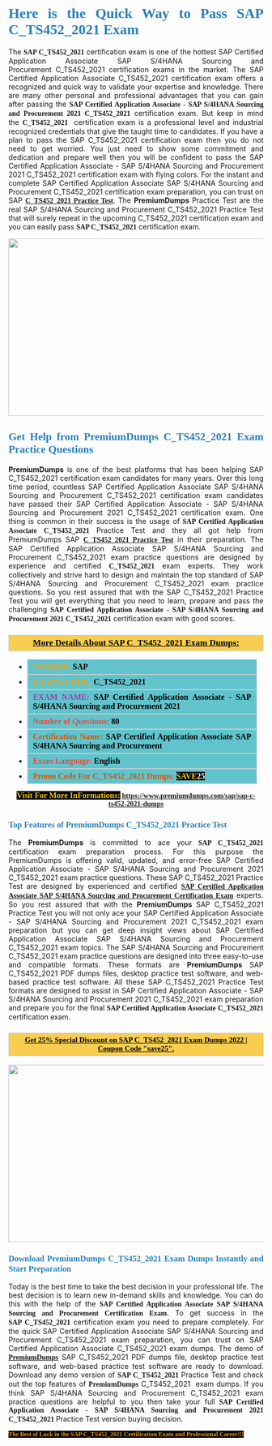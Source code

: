 <h1 style="text-align: justify;"><span style="color:#2980b9;"><span style="font-family:Georgia,serif;"><strong>Here is the Quick Way to Pass SAP C_TS452_2021 Exam</strong></span></span></h1>

<p style="text-align: justify;">The <span style="font-family:Georgia,serif;"><strong>SAP C_TS452_2021</strong></span> certification exam is one of the hottest SAP Certified Application Associate SAP S/4HANA Sourcing and Procurement C_TS452_2021 certification exams in the market. The SAP Certified Application Associate C_TS452_2021 certification exam offers a recognized and quick way to validate your expertise and knowledge. There are many other personal and professional advantages that you can gain after passing the <span style="font-family:Georgia,serif;"><strong>SAP Certified Application Associate - SAP S/4HANA Sourcing and Procurement 2021 C_TS452_2021</strong></span> certification exam. But keep in mind the <span style="font-family:Georgia,serif;"><strong>C_TS452_2021 </strong></span> certification exam is a professional level and industrial recognized credentials that give the taught time to candidates. If you have a plan to pass the SAP C_TS452_2021 certification exam then you do not need to get worried. You just need to show some commitment and dedication and prepare well then you will be confident to pass the SAP Certified Application Associate - SAP S/4HANA Sourcing and Procurement 2021 C_TS452_2021 certification exam with flying colors. For the instant and complete SAP Certified Application Associate SAP S/4HANA Sourcing and Procurement C_TS452_2021 certification exam preparation, you can trust on SAP <span style="font-family:Georgia,serif;"><strong><a href="https://www.premiumdumps.com/sap/sap-c-ts452-2021-dumps">C_TS452_2021 Practice Test</a></strong></span>. The <strong>PremiumDumps</strong> Practice Test are the real SAP S/4HANA Sourcing and Procurement C_TS452_2021 Practice Test that will surely repeat in the upcoming C_TS452_2021 certification exam and you can easily pass <span style="font-family:Georgia,serif;"><strong>SAP C_TS452_2021</strong></span> certification exam.</p>

<p style="text-align: center;"><a href="https://www.premiumdumps.com/sap/sap-c-ts452-2021-dumps"><img alt="" src="https://i.imgur.com/VJaqCPg.jpeg" style="width: 700px; height: 350px;" /></a></p>

<h2 style="text-align: justify;"><span style="color:#2980b9;"><span style="font-family:Georgia,serif;"><strong>Get Help from PremiumDumps C_TS452_2021 Exam Practice Questions</strong> </span></span></h2>

<p style="text-align: justify;"><span style="font-size:14px;"><strong>PremiumDumps</strong></span> is one of the best platforms that has been helping SAP C_TS452_2021 certification exam candidates for many years. Over this long time period, countless SAP Certified Application Associate SAP S/4HANA Sourcing and Procurement C_TS452_2021 certification exam candidates have passed their SAP Certified Application Associate - SAP S/4HANA Sourcing and Procurement 2021 C_TS452_2021 certification exam. One thing is common in their success is the usage of<span style="font-family:Georgia,serif;"><strong> SAP Certified Application Associate C_TS452_2021 </strong></span>Practice Test and they all got help from PremiumDumps SAP <a href="https://www.premiumdumps.com/sap/sap-c-ts452-2021-dumps"><span style="font-family:Georgia,serif;"><strong>C_TS452_2021 Practice Test</strong></span></a> in their preparation. The SAP Certified Application Associate SAP S/4HANA Sourcing and Procurement C_TS452_2021 exam practice questions are designed by experience and certified <span style="font-family:Georgia,serif;"><strong> C_TS452_2021</strong></span> exam experts. They work collectively and strive hard to design and maintain the top standard of SAP S/4HANA Sourcing and Procurement C_TS452_2021<strong> </strong>exam practice questions. So you rest assured that with the SAP C_TS452_2021 Practice Test you will get everything that you need to learn, prepare and pass the challenging<span style="font-family:Georgia,serif;"><strong> SAP Certified Application Associate - SAP S/4HANA Sourcing and Procurement 2021 C_TS452_2021</strong></span> certification exam with good scores.</p>

<h3 style="background: #f7ce50; border: 1px solid rgb(204, 204, 204); padding: 5px 10px; text-align: center;"><span style="font-family:Georgia,serif;"><u><u><span style="color:#000000;"><span style="font-size:11pt"><span style="line-height:normal"><b><span style="font-size:13.0pt"><span cambria="">More Details About SAP C_TS452_2021 Exam Dumps:</span></span></b></span></span></span></u></u></span></h3>

<ul>
	<li style="margin:0cm 10pt">
	<div style="background:#61c4cd; border: 1px solid rgb(204, 204, 204); padding: 5px 10px; text-align: justify;"><span style="font-family:Georgia,serif;"><span style="font-size:11pt"><span style="line-height:normal"><b><span style="font-size:12.0pt"><span new="" roman="" times=""><span style="color:#f39c12;">VENDOR:</span> <span style="color:#000000;">SAP</span></span></span></b></span></span></span></div>
	</li>
	<li style="margin:0cm 10pt">
	<div style="background: #61c4cd; border: 1px solid rgb(204, 204, 204); padding: 5px 10px; text-align: justify;"><span style="font-family:Georgia,serif;"><span style="font-size:11pt"><span style="line-height:normal"><b><span style="font-size:12.0pt"><span new="" roman="" times=""><span style="color:#f39c12;">EXAM CCODE:</span> <span style="color:#000000;">C_TS452_2021</span></span></span></b></span></span></span></div>
	</li>
	<li style="margin:0cm 10pt">
	<div style="background: #61c4cd; border: 1px solid rgb(204, 204, 204); padding: 5px 10px; text-align: justify;"><span style="font-family:Georgia,serif;"><span style="font-size:11pt"><span style="line-height:normal"><b><span style="font-size:12.0pt"><span new="" roman="" times=""><span style="color:#8e44ad;">EXAM NAME:</span> <span style="color:#000000;">SAP Certified Application Associate - SAP S/4HANA Sourcing and Procurement 2021</span></span></span></b></span></span></span></div>
	</li>
	<li style="margin:0cm 10pt">
	<div style="background: #61c4cd; border: 1px solid rgb(204, 204, 204); padding: 5px 10px;"><span style="font-family:Georgia,serif;"><span style="font-size:11pt"><span style="line-height:normal"><b><span style="font-size:12.0pt"><span new="" roman="" times=""><span style="color:#e74c3c;">Number of Questions:</span><span style="color:#000000;"><span style="color:#f1c40f;"> </span>80</span></span></span></b></span></span></span></div>
	</li>
	<li style="margin:0cm 10pt">
	<div style="background: #61c4cd; border: 1px solid rgb(204, 204, 204); padding: 5px 10px; text-align: justify;"><span style="font-family:Georgia,serif;"><span style="font-size:11pt"><span style="line-height:normal"><b><span style="font-size:12.0pt"><span new="" roman="" times=""><span style="color:#d35400;">Certification Name:</span> <span style="color:#000000;">SAP Certified Application Associate SAP S/4HANA Sourcing and Procurement</span></span></span></b></span></span></span></div>
	</li>
	<li style="margin:0cm 10pt">
	<div style="background: #61c4cd; border: 1px solid rgb(204, 204, 204); padding: 5px 10px; text-align: justify;"><span style="font-family:Georgia,serif;"><span style="font-size:11pt"><span style="line-height:normal"><b><span style="font-size:12.0pt"><span new="" roman="" times=""><span style="color:#e74c3c;">Exam Language:</span> <span style="color:#000000;">English</span></span></span></b></span></span></span></div>
	</li>
	<li style="margin:0cm 10pt">
	<div style="background: #61c4cd; border: 1px solid rgb(204, 204, 204); padding: 5px 10px;"><span style="font-family:Georgia,serif;"><span style="font-size:11pt"><span style="line-height:normal"><b><span style="font-size:12.0pt"><span new="" roman="" times=""><span style="color:#d35400;">Promo Code For C_TS452_2021 Dumps:</span><span style="color:#f1c40f;"> <span style="background-color:#000000;">SAVE</span></span><span style="color:#ffffff;"><span style="background-color:#000000;">25</span></span></span></span></b></span></span></span></div>
	</li>
</ul>

<p style="text-align: center;"><span style="font-family:Georgia,serif;"><strong><span style="font-size:16px;"><span style="color:#f1c40f;"><span style="background-color:#000000;">Visit For More InFormations:</span></span></span> <a href="https://www.premiumdumps.com/sap/sap-c-ts452-2021-dumps">https://www.premiumdumps.com/sap/sap-c-ts452-2021-dumps</a></strong></span></p>

<h3 style="text-align: justify;"><span style="color:#2980b9;"><span style="font-family:Georgia,serif;"><span style="font-family:Georgia,serif;"><strong>Top Features of PremiumDumps C_TS452_2021 Practice Test</strong></span></span></span></h3>

<p style="text-align: justify;">The <span style="font-size:14px;"><strong>PremiumDumps</strong></span> is committed to ace your<span style="font-family:Georgia,serif;"><strong> SAP C_TS452_2021</strong></span> certification exam preparation process. For this purpose the PremiumDumps is offering valid, updated, and error-free SAP Certified Application Associate - SAP S/4HANA Sourcing and Procurement 2021 C_TS452_2021 exam practice questions. These SAP C_TS452_2021 Practice Test are designed by experienced and certified <a href="https://www.premiumdumps.com/sap/sap-certified-application-associate-exam-dumps"><span style="font-family:Georgia,serif;"><strong>SAP Certified Application Associate SAP S/4HANA Sourcing and Procurement Certification Exam</strong></span></a> experts. So you rest assured that with the <span style="font-size:14px;"><strong>PremiumDumps </strong></span>SAP C_TS452_2021 Practice Test you will not only ace your SAP Certified Application Associate - SAP S/4HANA Sourcing and Procurement 2021 C_TS452_2021 exam preparation but you can get deep insight views about SAP Certified Application Associate SAP S/4HANA Sourcing and Procurement C_TS452_2021 exam topics. The SAP S/4HANA Sourcing and Procurement C_TS452_2021 exam practice questions are designed into three easy-to-use and compatible formats. These formats are <strong>PremiumDumps</strong> SAP C_TS452_2021 PDF dumps files, desktop practice test software, and web-based practice test software. All these SAP C_TS452_2021 Practice Test formats are designed to assist in SAP Certified Application Associate - SAP S/4HANA Sourcing and Procurement 2021 C_TS452_2021 exam preparation and prepare you for the final <span style="font-family:Georgia,serif;"><strong>SAP Certified Application Associate C_TS452_2021</strong></span> certification exam.</p>

<h3 style="background: rgb(247, 206, 80); border: 1px solid rgb(204, 204, 204); padding: 5px 10px; text-align: center;"><span style="font-family:Georgia,serif;"><u><span style="color:#000000;"><span style="font-size:11pt;"><span style="line-height:normal;"><b><span cambria="">Get 25% Special Discount on SAP C_TS452_2021 Exam Dumps 2022 | Coupon Code "save25".</span></b></span></span></span></u></span></h3>

<p style="text-align: center;"><strong><a href="https://www.premiumdumps.com/sap/sap-c-ts452-2021-dumps"><img alt="" src="https://i.imgur.com/F18GQwv.jpeg" style="width: 700px; height: 350px;" /></a></strong></p>

<h3 style="text-align: justify;"><span style="color:#2980b9;"><span style="font-family:Georgia,serif;"><span style="font-family:Georgia,serif;"><strong>Download PremiumDumps C_TS452_2021 Exam Dumps Instantly and Start Preparation</strong></span></span></span></h3>

<p style="text-align: justify;">Today is the best time to take the best decision in your professional life. The best decision is to learn new in-demand skills and knowledge. You can do this with the help of the <span style="font-family:Georgia,serif;"><strong>SAP Certified Application Associate SAP S/4HANA Sourcing and Procurement Certification Exam</strong></span>. To get success in the <strong><span style="font-family:Georgia,serif;">SAP C_TS452_2021</span></strong> certification exam you need to prepare completely. For the quick SAP Certified Application Associate SAP S/4HANA Sourcing and Procurement C_TS452_2021 exam preparation, you can trust on SAP Certified Application Associate C_TS452_2021 exam dumps. The demo of <a href="https://www.premiumdumps.com/"><span style="font-family:Georgia,serif;"><strong><span style="font-size:14px;">PremiumDumps</span></strong></span></a> SAP C_TS452_2021 PDF dumps file, desktop practice test software, and web-based practice test software are ready to download. Download any demo version of <span style="font-family:Georgia,serif;"><strong>SAP C_TS452_2021</strong></span> Practice Test and check out the top features of <span style="font-size:14px;"><span style="font-family:Georgia,serif;"><strong>PremiumDumps</strong></span></span> C_TS452_2021  exam dumps. If you think SAP S/4HANA Sourcing and Procurement C_TS452_2021 exam practice questions are helpful to you then take your full<span style="font-family:Georgia,serif;"><strong> SAP Certified Application Associate - SAP S/4HANA Sourcing and Procurement 2021 C_TS452_2021 </strong></span>Practice Test version buying decision.</p>

<p style="text-align: justify;"><span style="color:#f39c12;"><span style="font-size:12px;"><span style="font-family:Georgia,serif;"><strong><span style="background-color:#000000;">The Best of Luck in the SAP C_TS452_2021 Certification Exam and Professional Career!!!</span></strong></span></span></span></p>
